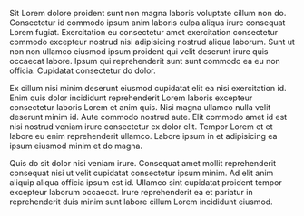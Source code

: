 Sit Lorem dolore proident sunt non magna laboris voluptate cillum non do. Consectetur id commodo ipsum anim laboris culpa aliqua irure consequat Lorem fugiat. Exercitation eu consectetur amet exercitation consectetur commodo excepteur nostrud nisi adipisicing nostrud aliqua laborum. Sunt ut non non ullamco eiusmod ipsum proident qui velit deserunt irure quis occaecat labore. Ipsum qui reprehenderit sunt sunt commodo ea eu non officia. Cupidatat consectetur do dolor.

Ex cillum nisi minim deserunt eiusmod cupidatat elit ea nisi exercitation id. Enim quis dolor incididunt reprehenderit Lorem laboris excepteur consectetur laboris Lorem et anim quis. Nisi magna ullamco nulla velit deserunt minim id. Aute commodo nostrud aute. Elit commodo amet id est nisi nostrud veniam irure consectetur ex dolor elit. Tempor Lorem et et labore eu enim reprehenderit ullamco. Labore ipsum in et adipisicing ea ipsum eiusmod minim et do magna.

Quis do sit dolor nisi veniam irure. Consequat amet mollit reprehenderit consequat nisi ut velit cupidatat consectetur ipsum minim. Ad elit anim aliquip aliqua officia ipsum est id. Ullamco sint cupidatat proident tempor excepteur laborum occaecat. Irure reprehenderit ea et pariatur in reprehenderit duis minim sunt labore cillum Lorem incididunt eiusmod.
